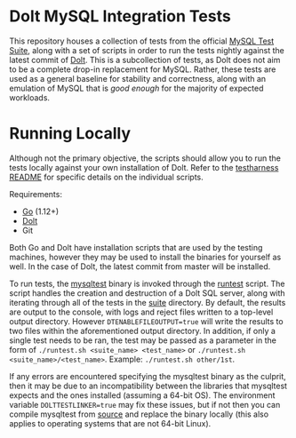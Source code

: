 # Dolt MySQL Integration Tests

This repository houses a collection of tests from the official [MySQL Test Suite](https://dev.mysql.com/doc/refman/8.0/en/mysql-test-suite.html), along with a set of scripts in order to run the tests nightly against the latest commit of [Dolt](https://github.com/liquidata-inc/dolt). This is a subcollection of tests, as Dolt does not aim to be a complete drop-in replacement for MySQL. Rather, these tests are used as a general baseline for stability and correctness, along with an emulation of MySQL that is _good enough_ for the majority of expected workloads.

# Running Locally

Although not the primary objective, the scripts should allow you to run the tests locally against your own installation of Dolt. Refer to the [testharness README](https://github.com/liquidata-inc/dolt-mysql-tests/blob/master/testharness/README.md) for specific details on the individual scripts.

Requirements:
- [Go](https://golang.org/dl/) (1.12+)
- [Dolt](https://github.com/liquidata-inc/dolt)
- Git

Both Go and Dolt have installation scripts that are used by the testing machines, however they may be used to install the binaries for yourself as well. In the case of Dolt, the latest commit from master will be installed.

To run tests, the [mysqltest](https://github.com/liquidata-inc/dolt-mysql-tests/blob/master/testharness/mysqltest) binary is invoked through the [runtest](https://github.com/liquidata-inc/dolt-mysql-tests/blob/master/testharness/runtest.sh) script. The script handles the creation and destruction of a Dolt SQL server, along with iterating through all of the tests in the [suite](https://github.com/liquidata-inc/dolt-mysql-tests/tree/master/files/suite) directory. By default, the results are output to the console, with logs and reject files written to a top-level output directory. However `DTENABLEFILEOUTPUT=true` will write the results to two files within the aforementioned output directory. In addition, if only a single test needs to be ran, the test may be passed as a parameter in the form of `./runtest.sh <suite_name> <test_name>` or `./runtest.sh <suite_name>/<test_name>`. Example: `./runtest.sh other/1st`.

If any errors are encountered specifying the mysqltest binary as the culprit, then it may be due to an incompatibility between the libraries that mysqltest expects and the ones installed (assuming a 64-bit OS). The environment variable `DOLTTESTLINKER=true` may fix these issues, but if not then you can compile mysqltest from [source](https://github.com/mysql/mysql-server) and replace the binary locally (this also applies to operating systems that are not 64-bit Linux).
